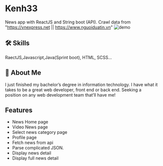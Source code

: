 
# Kenh33
News app with ReactJS and String boot (API). Crawl data from "https://vnexpress.net || https://www.nguoiduatin.vn"
![demo](relative/path/to/img.jpg?raw=true "Title")


## 🛠 Skills
RaectJS,Javascript,Java(Sprint boot), HTML, SCSS...


## 🚀 About Me
I just finished my bachelor’s degree in information technology. I have what it takes to be a great web developer, front end or back end. Seeking a position on any web development team that’ll have me!




## Features

-  News Home page
- Video News page
- Select news category page
- Profile page
- Fetch news from api
- Parse complicated JSON.
- Display news detail
- Display full news detail

